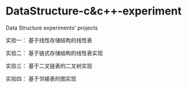 # DataStructure-c&c++-experiment
Data Structure experiments' projects

实验一： 基于线性存储结构的线性表

实验二： 基于链式存储结构的线性表实现

实验三： 基于二叉链表的二叉树实现

实验四： 基于邻接表的图实现
